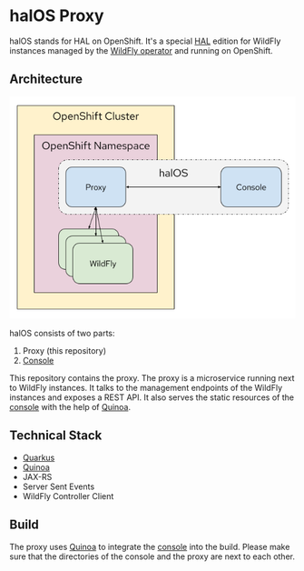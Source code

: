 # halOS Proxy

halOS stands for HAL on OpenShift. It's a special [HAL](https://hal.github.io/) edition for WildFly instances managed by the  [WildFly operator](https://github.com/wildfly/wildfly-operator) and running on OpenShift.

## Architecture

![halos](halos.png)

halOS consists of two parts:

1. Proxy (this repository)
2. [Console](https://github.com/hal/halos-console)

This repository contains the proxy. The proxy is a microservice running next to WildFly instances. It talks to the management endpoints of the WildFly instances and exposes a REST API. It also serves the static resources of the [console](https://github.com/hal/halos-console) with the help of [Quinoa](https://quarkiverse.github.io/quarkiverse-docs/quarkus-quinoa/dev/index.html).  

## Technical Stack

- [Quarkus](https://quarkus.io)
- [Quinoa](https://quarkiverse.github.io/quarkiverse-docs/quarkus-quinoa/dev/index.html)
- JAX-RS
- Server Sent Events
- WildFly Controller Client

## Build

The proxy uses [Quinoa](https://quarkiverse.github.io/quarkiverse-docs/quarkus-quinoa/dev/index.html) to integrate the [console](https://github.com/hal/halos-console) into the build. Please make sure that the directories of the console and the proxy are next to each other.
